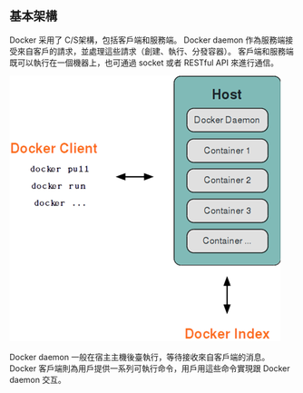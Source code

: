 ## 基本架構
Docker 采用了 C/S架構，包括客戶端和服務端。
Docker daemon 作為服務端接受來自客戶的請求，並處理這些請求（創建、執行、分發容器）。
客戶端和服務端既可以執行在一個機器上，也可通過 socket 或者 RESTful API 來進行通信。

![Docker 基本架構](../_images/docker_arch.png)


Docker daemon 一般在宿主主機後臺執行，等待接收來自客戶端的消息。
Docker 客戶端則為用戶提供一系列可執行命令，用戶用這些命令實現跟 Docker daemon 交互。
